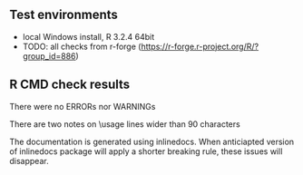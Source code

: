 ## Test environments
* local Windows install, R 3.2.4 64bit
* TODO: all checks from r-forge (https://r-forge.r-project.org/R/?group_id=886)

## R CMD check results
There were no ERRORs nor WARNINGs 

There are two notes on 
\usage lines wider than 90 characters

The documentation is generated using inlinedocs. When anticiapted version of 
inlinedocs package will apply a shorter breaking rule, these issues will disappear.
 




  